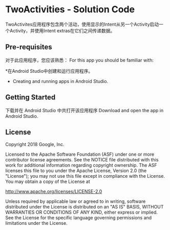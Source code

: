 TwoActivities - Solution Code
=============================
TwoActivites应用程序包含两个活动，使用显示的Intent从另一个Activity启动一个Activity，并使用Intent extras在它们之间传递数据。

Pre-requisites
--------------
对于此应用程序，您应该熟悉：
For this app you should be familiar with:

*在Android Studio中创建和运行应用程序。
* Creating and running apps in Android Studio.

Getting Started
---------------
下载并在 Android Studio 中共打开该应用程序
Download and open the app in Android Studio.

License
-------

Copyright 2018 Google, Inc.

Licensed to the Apache Software Foundation (ASF) under one or more contributor
license agreements.  See the NOTICE file distributed with this work for
additional information regarding copyright ownership.  The ASF licenses this
file to you under the Apache License, Version 2.0 (the "License"); you may not
use this file except in compliance with the License.  You may obtain a copy of
the License at

  http://www.apache.org/licenses/LICENSE-2.0

Unless required by applicable law or agreed to in writing, software
distributed under the License is distributed on an "AS IS" BASIS, WITHOUT
WARRANTIES OR CONDITIONS OF ANY KIND, either express or implied.  See the
License for the specific language governing permissions and limitations under
the License.

